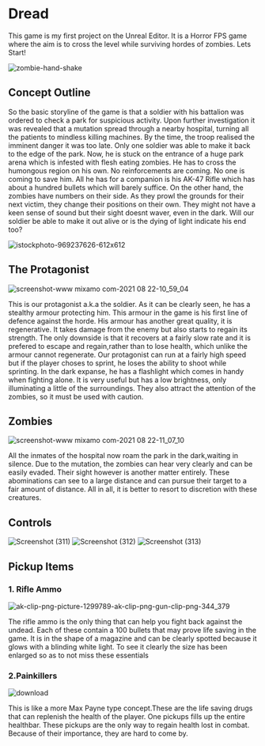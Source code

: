 #                    Dread
This game is my first project on the Unreal Editor. It is a Horror FPS game where the aim is to cross the level while surviving hordes of zombies.
Lets Start!

![zombie-hand-shake](https://user-images.githubusercontent.com/78013524/130342885-0b508c9e-8077-4d54-a2d7-e222cfe71245.gif)

## Concept Outline
  So the basic storyline of the game is that a soldier with his battalion was ordered to check a park for suspicious activity. Upon further investigation it was revealed that a mutation spread through a nearby hospital, turning all the patients to mindless killing machines. By the time, the troop realised the imminent danger it was too late. Only one soldier was able to make it back to the edge of the park. Now, he is stuck on the entrance of a huge park arena which is infested with flesh eating zombies. He has to cross the humongous region on his own. No reinforcements are coming. No one is coming to save him. All he has for a companion is his AK-47 Rifle which has about a hundred bullets which will barely   suffice. On the other hand, the zombies have numbers on their side. As they prowl the grounds for their next victim, they change their positions on their own. They might not have a keen sense of sound but their sight doesnt waver, even in the dark. Will our soldier be able to make it out alive or is the dying of light indicate his end too?
  
  ![istockphoto-969237626-612x612](https://user-images.githubusercontent.com/78013524/130343466-c6bcb365-bcaf-45ca-96a1-a67a6db7d590.jpg)

 ## The Protagonist
 ![screenshot-www mixamo com-2021 08 22-10_59_04](https://user-images.githubusercontent.com/78013524/130343585-71700cd0-2140-4008-a1bb-59426ffeea08.png)

 This is our protagonist a.k.a the soldier. As it can be clearly seen, he has a stealthy armour protecting him. This armour in the game is his first line of defence against the    horde. His armour has another great quality, it is regenerative. It takes damage from the enemy but also starts to regain its strength. The only downside is that it recovers at a fairly slow rate and it is prefered to escape and regain,rather than to lose health, which unlike the armour cannot regenerate.
 Our protagonist can run at a fairly high speed but if the player choses to sprint, he loses the ability to shoot while sprinting.
 In the dark expanse, he has a flashlight which comes in handy when fighting alone. It is very useful but has a low brightness, only illuminating a little of the surroundings. They also attract the attention of the zombies, so it must be used with caution.
 
 ## Zombies
 ![screenshot-www mixamo com-2021 08 22-11_07_10](https://user-images.githubusercontent.com/78013524/130343774-f9b36778-7903-40ae-8c5b-fc1071e7e59e.png)

All the inmates of the hospital now roam the park in the dark,waiting in silence. Due to the mutation, the zombies can hear very clearly and can be easily evaded. Their sight however is another matter entirely. These abominations can see to a large distance and can pursue their target to a fair amount of distance. All in all, it is better to resort to discretion with these creatures.

## Controls
![Screenshot (311)](https://user-images.githubusercontent.com/78013524/130344099-9134a372-12f7-4631-a460-768cbe587e58.png)
![Screenshot (312)](https://user-images.githubusercontent.com/78013524/130344104-d9d07d79-e6b0-4cf1-8c96-47be0e3db62e.png)
![Screenshot (313)](https://user-images.githubusercontent.com/78013524/130344106-5c2c9975-5556-470a-aedb-deb5d5971fc7.png)

## Pickup Items
### 1. Rifle Ammo
![ak-clip-png-picture-1299789-ak-clip-png-gun-clip-png-344_379](https://user-images.githubusercontent.com/78013524/130344597-a7229d01-3b08-4c06-827b-5fa4eb68a4a5.png)

The rifle ammo is the only thing that can help you fight back against the undead. Each of these contain a 100 bullets that may prove life saving in the game. It is in the shape of a magazine and can be clearly spotted because it glows with a blinding white light. To see it clearly the size has been enlarged so as to not miss these essentials

### 2.Painkillers
![download](https://user-images.githubusercontent.com/78013524/130344646-ba510d35-d835-4239-b4ef-9288382cf20a.jpg)

This is like a more Max Payne type concept.These are the life saving drugs that can replenish the health of the player. One pickups fills up the entire healthbar. These pickups are the only way to regain health lost in combat. Because of their importance, they are hard to come by. 


